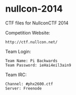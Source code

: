 nullcon-2014
============

CTF files for NullconCTF 2014


Competition Website:
```
http://ctf.nullcon.net/
```

Team Login:
```
Team Name: Pi Backwards
Team Password: ieHai4eil3ain9
```

Team IRC:
```
Channel: #phx2600.ctf
Server: Freenode
```
